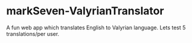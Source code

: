 # markSeven-ValyrianTranslator
A fun web app which translates English to Valyrian language. Lets test 5 translations/per user.
